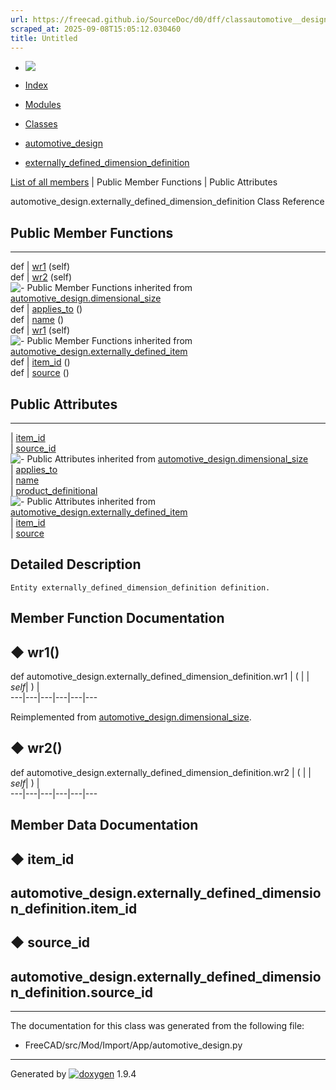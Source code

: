 ```yaml
---
url: https://freecad.github.io/SourceDoc/d0/dff/classautomotive__design_1_1externally__defined__dimension__definition.html
scraped_at: 2025-09-08T15:05:12.030460
title: Untitled
---
```


  * [ ![](https://www.freecad.org/svg/logo-freecad.svg) ](https://freecadweb.org "FreeCAD")
  * [Index](../../index.html "Index")
  * [Modules](../../modules.html "Modules list")
  * [Classes](../../annotated.html "Annotated list")

  * [automotive_design](../../d4/ddf/namespaceautomotive__design.html)
  * [externally_defined_dimension_definition](../../d0/dff/classautomotive__design_1_1externally__defined__dimension__definition.html)

[List of all members](../../d4/d9a/classautomotive__design_1_1externally__defined__dimension__definition-members.html) | Public Member Functions | Public Attributes

automotive_design.externally_defined_dimension_definition Class Reference

##  Public Member Functions  
  
---  
def | [wr1](../../d0/dff/classautomotive__design_1_1externally__defined__dimension__definition.html#a2d2c3ff9e4f028074bcfb2c22f4adfa1) (self)  
def | [wr2](../../d0/dff/classautomotive__design_1_1externally__defined__dimension__definition.html#ad1eb755019d1fd3b26515d4fdf46c060) (self)  
![-](../../closed.png) Public Member Functions inherited from
[automotive_design.dimensional_size](../../d3/d1d/classautomotive__design_1_1dimensional__size.html)  
def | [applies_to](../../d3/d1d/classautomotive__design_1_1dimensional__size.html#a35ee5da6cb230aae29f0963544d1d934) ()  
def | [name](../../d3/d1d/classautomotive__design_1_1dimensional__size.html#a3af40a7a36544406a6a58e41ef4b80f9) ()  
def | [wr1](../../d3/d1d/classautomotive__design_1_1dimensional__size.html#ade31e4da67c7141eec382cfcd911ee6e) (self)  
![-](../../closed.png) Public Member Functions inherited from
[automotive_design.externally_defined_item](../../d1/d50/classautomotive__design_1_1externally__defined__item.html)  
def | [item_id](../../d1/d50/classautomotive__design_1_1externally__defined__item.html#a8268fb9cd2e90cdef1e608797b0cd887) ()  
def | [source](../../d1/d50/classautomotive__design_1_1externally__defined__item.html#a69504f83d7917a673617f3925d5ada98) ()  
  
##  Public Attributes  
  
---  
|
[item_id](../../d0/dff/classautomotive__design_1_1externally__defined__dimension__definition.html#a87f3b6cd1e8ff1b4f8b32718738b8e3d)  
|
[source_id](../../d0/dff/classautomotive__design_1_1externally__defined__dimension__definition.html#a44f9303ac3e8a30c7a53b97297e58d53)  
![-](../../closed.png) Public Attributes inherited from
[automotive_design.dimensional_size](../../d3/d1d/classautomotive__design_1_1dimensional__size.html)  
|
[applies_to](../../d3/d1d/classautomotive__design_1_1dimensional__size.html#aadedd31003829729ee309211cbc6c94d)  
|
[name](../../d3/d1d/classautomotive__design_1_1dimensional__size.html#afc2261b29a0105a63e37adcb354b20db)  
|
[product_definitional](../../d3/d1d/classautomotive__design_1_1dimensional__size.html#af5eed26f87b8b07ca7b0c7678459aae2)  
![-](../../closed.png) Public Attributes inherited from
[automotive_design.externally_defined_item](../../d1/d50/classautomotive__design_1_1externally__defined__item.html)  
|
[item_id](../../d1/d50/classautomotive__design_1_1externally__defined__item.html#a4dfd1f47b7d62ebefa26252dc64e0eb4)  
|
[source](../../d1/d50/classautomotive__design_1_1externally__defined__item.html#a74cab535fe0a97a36a9cd0c03ea5d928)  
  
## Detailed Description

    
    
    Entity externally_defined_dimension_definition definition.

## Member Function Documentation

## ◆ wr1()

def automotive_design.externally_defined_dimension_definition.wr1  | ( |  | _self_| ) |   
---|---|---|---|---|---  
  
Reimplemented from
[automotive_design.dimensional_size](../../d3/d1d/classautomotive__design_1_1dimensional__size.html#ade31e4da67c7141eec382cfcd911ee6e).

## ◆ wr2()

def automotive_design.externally_defined_dimension_definition.wr2  | ( |  | _self_| ) |   
---|---|---|---|---|---  
  
## Member Data Documentation

## ◆ item_id

automotive_design.externally_defined_dimension_definition.item_id  
---  
  
## ◆ source_id

automotive_design.externally_defined_dimension_definition.source_id  
---  
  
* * *

The documentation for this class was generated from the following file:

  * FreeCAD/src/Mod/Import/App/automotive_design.py

* * *

Generated by
[![doxygen](../../doxygen.svg)](https://www.doxygen.org/index.html) 1.9.4

